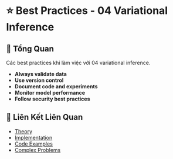 # ⭐ Best Practices - 04 Variational Inference

## 🎯 Tổng Quan

Các best practices khi làm việc với 04 variational inference.

- **Always validate data**
- **Use version control**
- **Document code and experiments**
- **Monitor model performance**
- **Follow security best practices**

## 🔗 Liên Kết Liên Quan

- [Theory](./THEORY_04_variational_inference.md)
- [Implementation](./IMPLEMENTATION_04_variational_inference.md)
- [Code Examples](./CODE_EXAMPLES_04_variational_inference.md)
- [Complex Problems](./COMPLEX_PROBLEMS.md)
